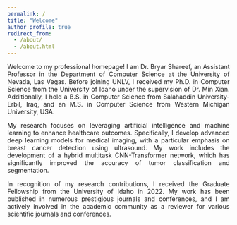 ```yaml
---
permalink: /
title: "Welcome"
author_profile: true
redirect_from: 
  - /about/
  - /about.html
---
```


<p style="text-align:justify">Welcome to my professional homepage! I am Dr. Bryar Shareef, an Assistant Professor in the Department of Computer Science at the University of Nevada, Las Vegas. Before joining UNLV, I received my Ph.D. in Computer Science from the University of Idaho under the supervision of Dr. Min Xian. Additionally, I hold a B.S. in Computer Science from Salahaddin University-Erbil, Iraq, and an M.S. in Computer Science from Western Michigan University, USA. </p>

<p style="text-align:justify">My research focuses on leveraging artificial intelligence and machine learning to enhance healthcare outcomes. Specifically, I develop advanced deep learning models for medical imaging, with a particular emphasis on breast cancer detection using ultrasound. My work includes the development of a hybrid multitask CNN-Transformer network, which has significantly improved the accuracy of tumor classification and segmentation. </p>

<p style="text-align:justify">In recognition of my research contributions, I received the Graduate Fellowship from the University of Idaho in 2022. My work has been published in numerous prestigious journals and conferences, and I am actively involved in the academic community as a reviewer for various scientific journals and conferences.</p>
